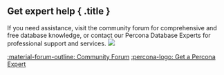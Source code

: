 <div data-banner markdown>

## Get expert help { .title }

If you need assistance, visit the community forum for comprehensive and free database knowledge, or contact our Percona Database Experts for professional support and services.
<img referrerpolicy="no-referrer-when-downgrade" src="https://static.scarf.sh/a.png?x-pxid=0a32b7ec-7221-4269-9df2-38ab2a675533" />

<div class="actions" markdown>

[:material-forum-outline: Community Forum](https://forums.percona.com/c/percona-monitoring-and-management-pmm/percona-monitoring-and-management-pmm-v2/31) [:percona-logo: Get a Percona Expert](https://www.percona.com/about/contact)
</div></div>